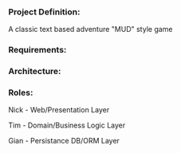 ### Project Definition:

A classic text based adventure "MUD" style game

### Requirements:


### Architecture:


### Roles:

Nick - Web/Presentation Layer

Tim - Domain/Business Logic Layer

Gian - Persistance DB/ORM Layer